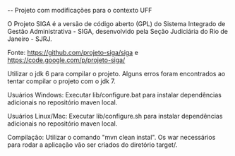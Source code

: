 -- Projeto com modificações para o contexto UFF

O Projeto SIGA é a versão de código aberto (GPL) do Sistema Integrado de Gestão Administrativa - SIGA, desenvolvido pela Seção Judiciária do Rio de Janeiro - SJRJ.

Fonte: https://github.com/projeto-siga/siga e https://code.google.com/p/projeto-siga/

Utilizar o jdk 6 para compilar o projeto. Alguns erros foram encontrados ao tentar compilar o projeto com o jdk 7.

Usuários Windows: Executar lib/configure.bat para instalar dependências adicionais no repositório maven local.

Usuários Linux/Mac: Executar lib/configure.sh para instalar dependências adicionais no repositório maven local.

Compilação: Utilizar o comando "mvn clean instal". Os war necessários para rodar a aplicação vão ser criados do diretório target/.
